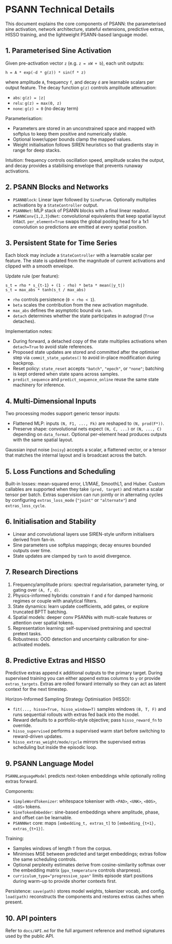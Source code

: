 # PSANN Technical Details

This document explains the core components of PSANN: the parameterised sine activation, network architecture, stateful extensions, predictive extras, HISSO training, and the lightweight PSANN-based language model.

## 1. Parameterised Sine Activation

Given pre-activation vector `z` (e.g. `z = xW + b`), each unit outputs:

```
h = A * exp(-d * g(z)) * sin(f * z)
```

where amplitude `A`, frequency `f`, and decay `d` are learnable scalars per output feature. The decay function `g(z)` controls amplitude attenuation:
- `abs`: `g(z) = |z|`
- `relu`: `g(z) = max(0, z)`
- `none`: `g(z) = 0` (no decay term)

Parameterisation:
- Parameters are stored in an unconstrained space and mapped with softplus to keep them positive and numerically stable.
- Optional lower/upper bounds clamp the mapped values.
- Weight initialisation follows SIREN heuristics so that gradients stay in range for deep stacks.

Intuition: frequency controls oscillation speed, amplitude scales the output, and decay provides a stabilising envelope that prevents runaway activations.

## 2. PSANN Blocks and Networks

- `PSANNBlock`: Linear layer followed by `SineParam`. Optionally multiplies activations by a `StateController` output.
- `PSANNNet`: MLP stack of PSANN blocks with a final linear readout.
- `PSANNConv{1,2,3}dNet`: convolutional equivalents that keep spatial layout intact. `per_element=True` swaps the global pooling head for a 1x1 convolution so predictions are emitted at every spatial position.

## 3. Persistent State for Time Series

Each block may include a `StateController` with a learnable scalar per feature. The state is updated from the magnitude of current activations and clipped with a smooth envelope.

Update rule (per feature):
```
s_t = rho * s_{t-1} + (1 - rho) * beta * mean(|y_t|)
s_t = max_abs * tanh(s_t / max_abs)
```

- `rho` controls persistence (`0 < rho < 1`).
- `beta` scales the contribution from the new activation magnitude.
- `max_abs` defines the asymptotic bound via `tanh`.
- `detach` determines whether the state participates in autograd (`True` detaches).

Implementation notes:
- During forward, a detached copy of the state multiplies activations when `detach=True` to avoid stale references.
- Proposed state updates are stored and committed after the optimiser step via `commit_state_updates()` to avoid in-place modification during backprop.
- Reset policy: `state_reset` accepts `"batch"`, `"epoch"`, or `"none"`; batching is kept ordered when state spans across samples.
- `predict_sequence` and `predict_sequence_online` reuse the same state machinery for inference.

## 4. Multi-Dimensional Inputs

Two processing modes support generic tensor inputs:
- Flattened MLP: inputs `(N, F1, ..., Fk)` are reshaped to `(N, prod(F*))`.
- Preserve shape: convolutional nets expect `(N, C, ...)` or `(N, ..., C)` depending on `data_format`. Optional per-element head produces outputs with the same spatial layout.

Gaussian input noise (`noisy`) accepts a scalar, a flattened vector, or a tensor that matches the internal layout and is broadcast across the batch.

## 5. Loss Functions and Scheduling

Built-in losses: mean-squared error, L1/MAE, SmoothL1, and Huber. Custom callables are supported when they take `(pred, target)` and return a scalar tensor per batch. Extras supervision can run jointly or in alternating cycles by configuring `extras_loss_mode` (`"joint"` or `"alternate"`) and `extras_loss_cycle`.

## 6. Initialisation and Stability

- Linear and convolutional layers use SIREN-style uniform initialisers derived from fan-in.
- Sine parameters use softplus mappings; decay ensures bounded outputs over time.
- State updates are clamped by `tanh` to avoid divergence.

## 7. Research Directions

1. Frequency/amplitude priors: spectral regularisation, parameter tying, or gating over `(A, f, d)`.
2. Physics-informed hybrids: constrain `f` and `d` for damped harmonic regimes or couple with analytical filters.
3. State dynamics: learn update coefficients, add gates, or explore truncated BPTT batching.
4. Spatial models: deeper conv PSANNs with multi-scale features or attention over spatial tokens.
5. Representation learning: self-supervised pretraining and spectral pretext tasks.
6. Robustness: OOD detection and uncertainty calibration for sine-activated models.

## 8. Predictive Extras and HISSO

Predictive extras append `K` additional outputs to the primary target. During supervised training you can either append extras columns to `y` or provide `extras_targets`. Extras are rolled forward internally so they can act as latent context for the next timestep.

Horizon-Informed Sampling Strategy Optimisation (HISSO):
- `fit(..., hisso=True, hisso_window=T)` samples windows `(B, T, F)` and runs sequential rollouts with extras fed back into the model.
- Reward defaults to a portfolio-style objective; pass `hisso_reward_fn` to override.
- `hisso_supervised` performs a supervised warm start before switching to reward-driven updates.
- `hisso_extras_weight/mode/cycle` mirrors the supervised extras scheduling but inside the episodic loop.

## 9. PSANN Language Model

`PSANNLanguageModel` predicts next-token embeddings while optionally rolling extras forward.

Components:
- `SimpleWordTokenizer`: whitespace tokeniser with `<PAD>`, `<UNK>`, `<BOS>`, `<EOS>` tokens.
- `SineTokenEmbedder`: sine-based embeddings where amplitude, phase, and offset can be learnable.
- `PSANNNet` core: maps `[embedding_t, extras_t]` to `[embedding_{t+1}, extras_{t+1}]`.

Training:
- Samples windows of length `T` from the corpus.
- Minimises MSE between predicted and target embeddings; extras follow the same scheduling controls.
- Optional perplexity estimates derive from cosine-similarity softmax over the embedding matrix (`ppx_temperature` controls sharpness).
- `curriculum_type="progressive_span"` limits episode start positions during warm-up to provide shorter contexts first.

Persistence: `save(path)` stores model weights, tokenizer vocab, and config. `load(path)` reconstructs the components and restores extras caches when present.

## 10. API pointers

Refer to `docs/API.md` for the full argument reference and method signatures used by the public API.
